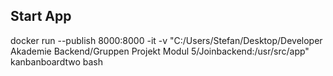 ## Start App    
docker run --publish 8000:8000 -it -v "C:/Users/Stefan/Desktop/Developer Akademie Backend/Gruppen Projekt Modul 5/Joinbackend:/usr/src/app" kanbanboardtwo bash 

